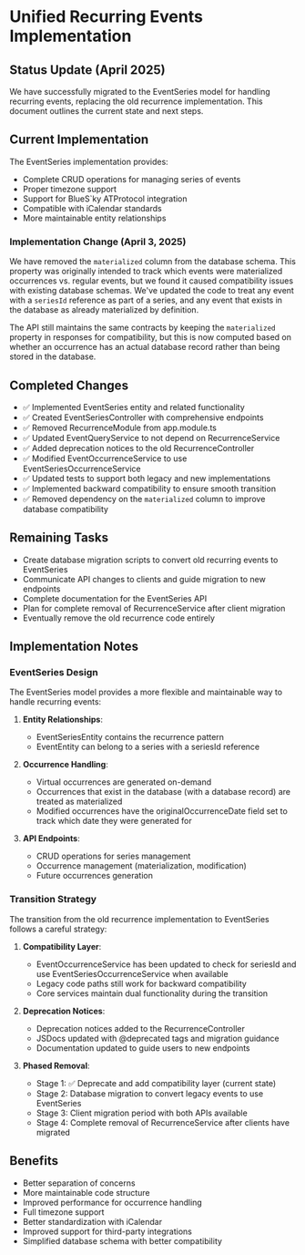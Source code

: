 # Unified Recurring Events Implementation

## Status Update (April 2025)

We have successfully migrated to the EventSeries model for handling recurring events, replacing the old recurrence implementation. This document outlines the current state and next steps.

## Current Implementation

The EventSeries implementation provides:
- Complete CRUD operations for managing series of events
- Proper timezone support
- Support for BlueS`ky ATProtocol integration
- Compatible with iCalendar standards
- More maintainable entity relationships

### Implementation Change (April 3, 2025)

We have removed the `materialized` column from the database schema. This property was originally intended to track which events were materialized occurrences vs. regular events, but we found it caused compatibility issues with existing database schemas. We've updated the code to treat any event with a `seriesId` reference as part of a series, and any event that exists in the database as already materialized by definition.

The API still maintains the same contracts by keeping the `materialized` property in responses for compatibility, but this is now computed based on whether an occurrence has an actual database record rather than being stored in the database.

## Completed Changes

- ✅ Implemented EventSeries entity and related functionality
- ✅ Created EventSeriesController with comprehensive endpoints
- ✅ Removed RecurrenceModule from app.module.ts
- ✅ Updated EventQueryService to not depend on RecurrenceService
- ✅ Added deprecation notices to the old RecurrenceController
- ✅ Modified EventOccurrenceService to use EventSeriesOccurrenceService
- ✅ Updated tests to support both legacy and new implementations
- ✅ Implemented backward compatibility to ensure smooth transition
- ✅ Removed dependency on the `materialized` column to improve database compatibility

## Remaining Tasks

- Create database migration scripts to convert old recurring events to EventSeries
- Communicate API changes to clients and guide migration to new endpoints
- Complete documentation for the EventSeries API
- Plan for complete removal of RecurrenceService after client migration
- Eventually remove the old recurrence code entirely

## Implementation Notes

### EventSeries Design

The EventSeries model provides a more flexible and maintainable way to handle recurring events:

1. **Entity Relationships**:
   - EventSeriesEntity contains the recurrence pattern
   - EventEntity can belong to a series with a seriesId reference

2. **Occurrence Handling**:
   - Virtual occurrences are generated on-demand
   - Occurrences that exist in the database (with a database record) are treated as materialized
   - Modified occurrences have the originalOccurrenceDate field set to track which date they were generated for

3. **API Endpoints**:
   - CRUD operations for series management
   - Occurrence management (materialization, modification)
   - Future occurrences generation

### Transition Strategy

The transition from the old recurrence implementation to EventSeries follows a careful strategy:

1. **Compatibility Layer**:
   - EventOccurrenceService has been updated to check for seriesId and use EventSeriesOccurrenceService when available
   - Legacy code paths still work for backward compatibility
   - Core services maintain dual functionality during the transition

2. **Deprecation Notices**:
   - Deprecation notices added to the RecurrenceController
   - JSDocs updated with @deprecated tags and migration guidance
   - Documentation updated to guide users to new endpoints

3. **Phased Removal**:
   - Stage 1: ✅ Deprecate and add compatibility layer (current state)
   - Stage 2: Database migration to convert legacy events to use EventSeries
   - Stage 3: Client migration period with both APIs available
   - Stage 4: Complete removal of RecurrenceService after clients have migrated

## Benefits

- Better separation of concerns
- More maintainable code structure
- Improved performance for occurrence handling
- Full timezone support
- Better standardization with iCalendar
- Improved support for third-party integrations
- Simplified database schema with better compatibility